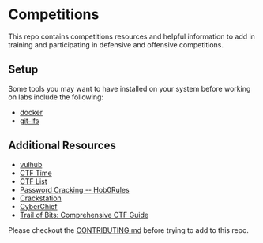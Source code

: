 # Competitions
This repo contains competitions resources and helpful information to add in training and participating in defensive and offensive competitions.

## Setup
Some tools you may want to have installed on your system before working on labs include the following:
- [docker](https://www.docker.com/products/docker-desktop/)
- [git-lfs](https://git-lfs.com/)

## Additional Resources
- [vulhub](https://github.com/vulhub/vulhub)
- [CTF Time](https://ctftime.org/)
- [CTF List](https://captf.com/practice-ctf/)
- [Password Cracking -- Hob0Rules](https://github.com/praetorian-inc/Hob0Rules)
- [Crackstation](https://crackstation.net/)
- [CyberChief](https://gchq.github.io/CyberChef/)
- [Trail of Bits: Comprehensive CTF Guide](https://trailofbits.github.io/ctf/)

Please checkout the [CONTRIBUTING.md](CONTRIBUTING.md) before trying to add to this repo.
